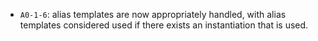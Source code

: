 - `A0-1-6`: alias templates are now appropriately handled, with alias templates considered used if there exists an instantiation that is used.